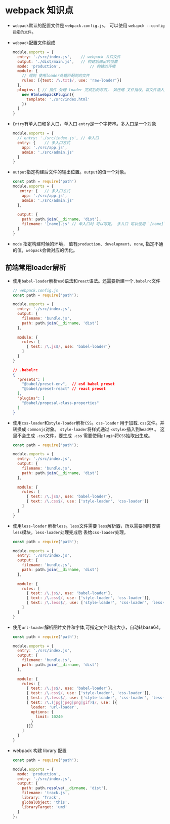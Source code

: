 # webpack 知识点

* `webpack`默认的配置文件是 `webpack.config.js`， 可以使用 `webapck --config 指定的文件`。

* `webpack`配置文件组成

  ```js
  module.exports = {
    entry: './src/index.js',	// webpack 入口文件
    output: './dist/main.js',	// 构建后输出的位置
    mode: 'production',				// 构建的环境
    module: {		
      // 规则 使用loader处理匹配到的文件
      rules: [{test: /\.txt$/, use: 'raw-loader'}] 
    },
    plugins: [ // 插件 处理 loader 完成后的东西， 如压缩 文件指纹，将文件插入到html中
      new HtmlwebpackPlugin({
        template: './src/index.html'
      })
    ]
  }
  ```

* `Entry`有单入口和多入口，单入口 `entry`是一个字符串。多入口是一个对象

  ```js
  module.exports = {
    // entry: './src/index.js', // 单入口
    entry: {	// 多入口方式
      app: './src/app.js',
      admin: './src/admin.js'
    }
  }
  ```

* `output`指定构建后文件的输出位置。`output`的值一个对象。

  ```javascript
  const path = require('path')
  module.exports = {
     entry: {	// 多入口方式
      app: './src/app.js',
      admin: './src/admin.js'
    },
    
    output: {
      path: path.join(__dirname, 'dist'),
      filename: '[name].js'	// 单入口时 可以写死。 多入口 可以使用 `[name]`占位符 动态生成文件名称
    }
  }
  ```

* `mode` 指定构建时候的环境， 值有`production`、`development`、`none`, 指定不通的值，`webpack`会做对应的优化。



## 前端常用loader解析

* 使用`babel-loader`解析`es6`语法和`react`语法。还需要新建一个`.babelrc`文件

  ```javascript
  // webpack.config.js
  const path = require('path');
  
  module.exports = {
    entry: './src/index.js',
    output: {
      filename: 'bundle.js',
      path: path.join(__dirname, 'dist')
    },
    
    module: {
      rules: [
        { test: /\.js$/, use: 'babel-loader'}
      ]
    }
  }
  ```

  

  ```json
  // .babelrc
  {
    "presets": [
      "@babel/preset-env",  // es6 babel preset
      "@babel/preset-react"	// react preset
    ],
    "plugins": [
      "@babel/proposal-class-properties"
    ]
  }
  ```

* 使用`css-loader`和`style-loader`解析`CSS`。`css-loader` 用于加载`.css`文件。并转换成 `commonjs`对象。 `style-loader`将样式通过 `<style>`插入到`head`中 。 这里不会生成 `.css`文件，要生成 `.css` 需要使用`plugin`将`CSS`抽取出生成。

  ```javascript
  const path = require('path');
  
  module.exports = {
    entry: './src/index.js',
    output: {
      filename: 'bundle.js',
      path: path.join(__dirname, 'dist')
    },
    
    module: {
      rules: [
        { test: /\.js$/, use: 'babel-loader'},
        { text: /\.css$/, use: ['style-loader', 'css-loader']}
      ]
    }
  }
  ```

* 使用`less-loader` 解析`less`。`less`文件需要 `less`解析器，所以需要同时安装`less`模块。`less-loader`处理完成后 丢给`css-loader`处理。

  ```javascript
  const path = require('path');
  
  module.exports = {
    entry: './src/index.js',
    output: {
      filename: 'bundle.js',
      path: path.join(__dirname, 'dist')
    },
    
    module: {
      rules: [
        { test: /\.js$/, use: 'babel-loader'},
        { text: /\.css$/, use: ['style-loader', 'css-loader']},
        { text: /\.less$/, use: ['style-loader', 'css-loader', 'less-loader']}
      ]
    }
  }
  ```

* 使用`url-loader`解析图片文件和字体,可指定文件超出大小，自动转base64。

  ```javascript
  const path = require('path');
  
  module.exports = {
    entry: './src/index.js',
    output: {
      filename: 'bundle.js',
      path: path.join(__dirname, 'dist')
    },
    
    module: {
      rules: [
        { test: /\.js$/, use: 'babel-loader'},
        { test: /\.css$/, use: ['style-loader', 'css-loader']},
        { test: /\.less$/, use: ['style-loader', 'css-loader', 'less-loader']},
        { test: /\.(jpg|jpeg|png|gif)$/, use: [{
          loader: 'url-loader',
          options: {
            limit: 10240
          }
        }]}
      ]
    }
  }
  ```

* webpack 构建 library 配置

  ```js
  const path = require('path');
  
  module.exports = {
    mode: 'production',
    entry: './src/index.js',
    output: {
      path: path.resolve(__dirname, 'dist'),
      filename: 'track.js',
      library: 'Track',
      globalObject: 'this',
      libraryTarget: 'umd'
    }
  };
  ```

  